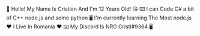 👋 Hello! My Name Is Cristian And I'm 12 Years Old! 😘
⌨️ I can Code C# a bit of C++ node.js and some python 🖥️
I'm currently learning The Most node.js ❤️
I Live In Romania ❤️
⌨️ My Discord Is NRG Cristi#9364 🖥️
